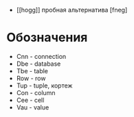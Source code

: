 * [[hogg]] пробная альтернатива [fneg]

# Обозначения
* Cnn - connection
* Dbe - database
* Tbe - table
* Row - row
* Tup - tuple, кортеж
* Con - column
* Cee - cell
* Vau - value
